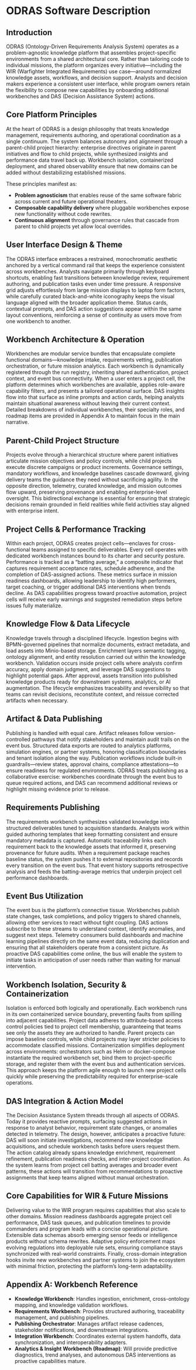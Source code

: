 ODRAS Software Description
==========================

Introduction
------------
ODRAS (Ontology-Driven Requirements Analysis System) operates as a problem-agnostic knowledge platform that assembles project-specific environments from a shared architectural core. Rather than tailoring code to individual missions, the platform organizes every initiative—including the WIR (Warfighter Integrated Requirements) use case—around normalized knowledge assets, workflows, and decision support. Analysts and decision makers experience a consistent user interface, while program owners retain the flexibility to compose new capabilities by onboarding additional workbenches and DAS (Decision Assistance System) actions.

Core Platform Principles
------------------------
At the heart of ODRAS is a design philosophy that treats knowledge management, requirements authoring, and operational coordination as a single continuum. The system balances autonomy and alignment through a parent-child project hierarchy: enterprise directives originate in parent initiatives and flow to child projects, while synthesized insights and performance data travel back up. Workbench isolation, containerized deployment, and shared observability ensure that new domains can be added without destabilizing established missions.

These principles manifest as:
- **Problem agnosticism** that enables reuse of the same software fabric across current and future operational theaters.
- **Composable capability delivery** where pluggable workbenches expose new functionality without code rewrites.
- **Continuous alignment** through governance rules that cascade from parent to child projects yet allow local overrides.

User Interface Design & Theme
-----------------------------
The ODRAS interface embraces a restrained, monochromatic aesthetic anchored by a vertical command rail that keeps the experience consistent across workbenches. Analysts navigate primarily through keyboard shortcuts, enabling fast transitions between knowledge review, requirement authoring, and publication tasks even under time pressure. A responsive grid adjusts effortlessly from large mission displays to laptop form factors, while carefully curated black-and-white iconography keeps the visual language aligned with the broader application theme. Status cards, contextual prompts, and DAS action suggestions appear within the same layout conventions, reinforcing a sense of continuity as users move from one workbench to another.

Workbench Architecture & Operation
----------------------------------
Workbenches are modular service bundles that encapsulate complete functional domains—knowledge intake, requirements vetting, publication orchestration, or future mission analytics. Each workbench is dynamically registered through the run registry, inheriting shared authentication, project context, and event bus connectivity. When a user enters a project cell, the platform determines which workbenches are available, applies role-aware capability filters, and presents a tailored operational surface. DAS insights flow into that surface as inline prompts and action cards, helping analysts maintain situational awareness without leaving their current context. Detailed breakdowns of individual workbenches, their specialty roles, and roadmap items are provided in Appendix A to maintain focus in the main narrative.

Parent-Child Project Structure
------------------------------
Projects evolve through a hierarchical structure where parent initiatives articulate mission objectives and policy controls, while child projects execute discrete campaigns or product increments. Governance settings, mandatory workflows, and knowledge baselines cascade downward, giving delivery teams the guidance they need without sacrificing agility. In the opposite direction, telemetry, curated knowledge, and mission outcomes flow upward, preserving provenance and enabling enterprise-level oversight. This bidirectional exchange is essential for ensuring that strategic decisions remain grounded in field realities while field activities stay aligned with enterprise intent.

Project Cells & Performance Tracking
------------------------------------
Within each project, ODRAS creates project cells—enclaves for cross-functional teams assigned to specific deliverables. Every cell operates with dedicated workbench instances bound to its charter and security posture. Performance is tracked as a “batting average,” a composite indicator that captures requirement acceptance rates, schedule adherence, and the completion of DAS-assigned actions. These metrics surface in mission readiness dashboards, allowing leadership to identify high performers, target coaching, or trigger additional DAS interventions when trends decline. As DAS capabilities progress toward proactive automation, project cells will receive early warnings and suggested remediation steps before issues fully materialize.

Knowledge Flow & Data Lifecycle
--------------------------------
Knowledge travels through a disciplined lifecycle. Ingestion begins with BPMN-governed pipelines that normalize documents, extract metadata, and load assets into Minio-based storage. Enrichment layers semantic tagging, ontology alignment, and entity resolution carried out within the knowledge workbench. Validation occurs inside project cells where analysts confirm accuracy, apply domain judgment, and leverage DAS suggestions to highlight potential gaps. After approval, assets transition into published knowledge products ready for downstream systems, analytics, or AI augmentation. The lifecycle emphasizes traceability and reversibility so that teams can revisit decisions, reconstitute context, and reissue corrected artifacts when necessary.

Artifact & Data Publishing
--------------------------
Publishing is handled with equal care. Artifact releases follow version-controlled pathways that notify stakeholders and maintain audit trails on the event bus. Structured data exports are routed to analytics platforms, simulation engines, or partner systems, honoring classification boundaries and tenant isolation along the way. Publication workflows include built-in guardrails—review states, approval chains, compliance attestations—to ensure readiness for regulated environments. ODRAS treats publishing as a collaborative exercise: workbenches coordinate through the event bus to queue required actions, and DAS can recommend additional reviews or highlight missing evidence prior to release.

Requirements Publishing
-----------------------
The requirements workbench synthesizes validated knowledge into structured deliverables tuned to acquisition standards. Analysts work within guided authoring templates that keep formatting consistent and ensure mandatory metadata is captured. Automatic traceability links each requirement back to the knowledge assets that informed it, preserving provenance for future audits. When a requirement package reaches baseline status, the system pushes it to external repositories and records every transition on the event bus. That event history supports retrospective analysis and feeds the batting-average metrics that underpin project cell performance dashboards.

Event Bus Utilization
---------------------
The event bus is the platform’s connective tissue. Workbenches publish state changes, task completions, and policy triggers to shared channels, allowing other services to react without tight coupling. DAS actions subscribe to these streams to understand context, identify anomalies, and suggest next steps. Telemetry consumers build dashboards and machine learning pipelines directly on the same event data, reducing duplication and ensuring that all stakeholders operate from a consistent picture. As proactive DAS capabilities come online, the bus will enable the system to initiate tasks in anticipation of user needs rather than waiting for manual intervention.

Workbench Isolation, Security & Containerization
-----------------------------------------------
Isolation is enforced both logically and operationally. Each workbench runs in its own containerized service boundary, preventing faults from spilling into adjacent capabilities. Project data adheres to attribute-based access control policies tied to project cell membership, guaranteeing that teams see only the assets they are authorized to handle. Parent projects can impose baseline controls, while child projects may layer stricter policies to accommodate classified missions. Containerization simplifies deployment across environments: orchestrators such as Helm or docker-compose instantiate the required workbench set, bind them to project-specific storage, and register them with the event bus and authentication services. This approach keeps the platform agile enough to launch new project cells quickly while preserving the predictability required for enterprise-scale operations.

DAS Integration & Action Model
------------------------------
The Decision Assistance System threads through all aspects of ODRAS. Today it provides reactive prompts, surfacing suggested actions in response to analyst behavior, requirement state changes, or anomalies detected in telemetry. The design, however, anticipates a proactive future: DAS will soon initiate investigations, recommend new knowledge acquisitions, and schedule workbench tasks before users request them. The action catalog already spans knowledge enrichment, requirement refinement, publication readiness checks, and inter-project coordination. As the system learns from project cell batting averages and broader event patterns, these actions will transition from recommendations to proactive assignments that keep teams aligned without manual orchestration.

Core Capabilities for WIR & Future Missions
-------------------------------------------
Delivering value to the WIR program requires capabilities that also scale to other domains. Mission readiness dashboards aggregate project cell performance, DAS task queues, and publication timelines to provide commanders and program leads with a concise operational picture. Extensible data schemas absorb emerging sensor feeds or intelligence products without schema rewrites. Adaptive policy enforcement maps evolving regulations into deployable rule sets, ensuring compliance stays synchronized with real-world constraints. Finally, cross-domain integration hooks invite new workbenches and partner systems to join the ecosystem with minimal friction, protecting the platform’s long-term adaptability.

Appendix A: Workbench Reference
-------------------------------
- **Knowledge Workbench**: Handles ingestion, enrichment, cross-ontology mapping, and knowledge validation workflows.
- **Requirements Workbench**: Provides structured authoring, traceability management, and publishing pipelines.
- **Publishing Orchestrator**: Manages artifact release cadences, stakeholder notifications, and downstream integrations.
- **Integration Workbench**: Coordinates external system handoffs, data synchronization, and interoperability adapters.
- **Analytics & Insight Workbench (Roadmap)**: Will provide predictive diagnostics, trend analyses, and autonomous DAS interventions as proactive capabilities mature.

